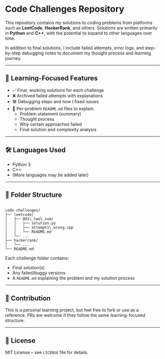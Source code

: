 # Code Challenges Repository

This repository contains my solutions to coding problems from platforms such as **LeetCode**, **HackerRank**, and others. Solutions are written primarily in **Python** and **C++**, with the potential to expand to other languages over time.

In addition to final solutions, I include failed attempts, error logs, and step-by-step debugging notes to document my thought process and learning journey.

---

## 🧠 Learning-Focused Features

- ✅ Final, working solutions for each challenge
- ❌ Archived failed attempts with explanations
- 🛠 Debugging steps and how I fixed issues
- 📄 Per-problem `README.md` files to explain:
  - Problem statement (summary)
  - Thought process
  - Why certain approaches failed
  - Final solution and complexity analysis

---

## 🛠 Languages Used

- Python 3
- C++
- (More languages may be added later)

---

## 📁 Folder Structure

```

code-challenges/
├── leetcode/
│   ├── 001\_two\_sum/
│   │   ├── solution.py
│   │   ├── attempt1\_wrong.cpp
│   │   └── README.md
│   └── ...
├── hackerrank/
│   └── ...
└── README.md

```

Each challenge folder contains:

- Final solution(s)
- Any failed/buggy versions
- A `README.md` explaining the problem and my solution process

---

## 🤝 Contribution

This is a personal learning project, but feel free to fork or use as a reference. PRs are welcome if they follow the same learning-focused structure.

---

## 📄 License

MIT License – see `LICENSE` file for details.
